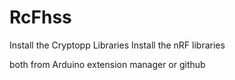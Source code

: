 # RcFhss

Install the Cryptopp Libraries
Install the nRF libraries 

both from Arduino extension manager or github
